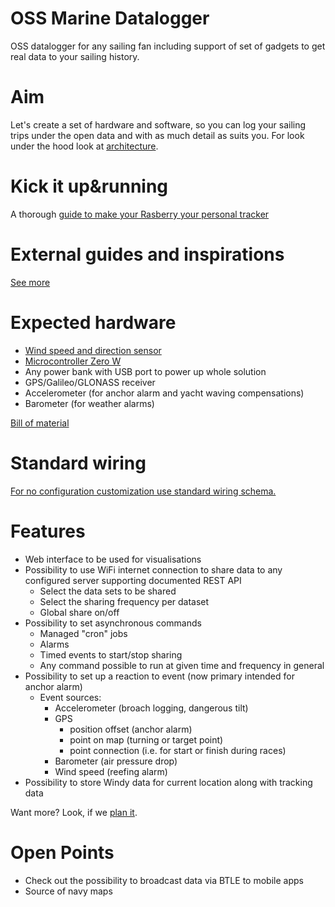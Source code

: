 # OSS Marine Datalogger
OSS datalogger for any sailing fan including support of set of gadgets to get real data to your sailing history.

# Aim
Let's create a set of hardware and software, so you can log your sailing trips under the open data and with as much detail as suits you.
For look under the hood look at [architecture](architecture.md).

# Kick it up&running
A thorough [guide to make your Rasberry your personal tracker](qsg.md)

# External guides and inspirations
[See more](external_links.md)

# Expected hardware
- [Wind speed and direction sensor](wind_measurement.md)
- [Microcontroller Zero W](microcontroller.md)
- Any power bank with USB port to power up whole solution
- GPS/Galileo/GLONASS receiver
- Accelerometer (for anchor alarm and yacht waving compensations)
- Barometer (for weather alarms)

[Bill of material](bom.md)

# Standard wiring
[For no configuration customization use standard wiring schema.](wiring.md)

# Features
- Web interface to be used for visualisations
- Possibility to use WiFi internet connection to share data to any configured server supporting documented REST API
  - Select the data sets to be shared
  - Select the sharing frequency per dataset
  - Global share on/off
- Possibility to set asynchronous commands
  - Managed "cron" jobs
  - Alarms
  - Timed events to start/stop sharing
  - Any command possible to run at given time and frequency in general
- Possibility to set up a reaction to event (now primary intended for anchor alarm)
  - Event sources:
    - Accelerometer (broach logging, dangerous tilt)
    - GPS
      - position offset (anchor alarm)
      - point on map (turning or target point)
      - point connection (i.e. for start or finish during races)
    - Barometer (air pressure drop)
    - Wind speed (reefing alarm)
- Possibility to store Windy data for current location along with tracking data

Want more? Look, if we [plan it](backlog.md).

# Open Points
- Check out the possibility to broadcast data via BTLE to mobile apps
- Source of navy maps
